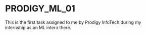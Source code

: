# PRODIGY_ML_01
This is the first task assigned to me by Prodigy InfoTech during my internship as an ML intern there.
